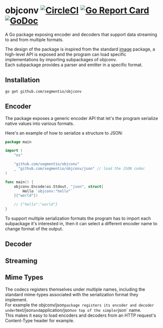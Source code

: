 objconv [![CircleCI](https://circleci.com/gh/segmentio/objconv.svg?style=shield)](https://circleci.com/gh/segmentio/objconv) [![Go Report Card](https://goreportcard.com/badge/github.com/segmentio/objconv)](https://goreportcard.com/report/github.com/segmentio/objconv) [![GoDoc](https://godoc.org/github.com/segmentio/objconv?status.svg)](https://godoc.org/github.com/segmentio/objconv)
=======

A Go package exposing encoder and decoders that support data streaming to and
from multiple formats.

The design of the package is inspired from the standard [image](https://golang.org/pkg/image/)
package, a high-level API is exposed and the program can load specific
implementations by importing subpackages of objconv.  
Each subpackage provides a parser and emitter in a specific format.

Installation
------------

```shell
go get github.com/segmentio/objconv
```

Encoder
-------

The package exposes a generic encoder API that let's the program serialize
native values into various formats.

Here's an example of how to serialize a structure to JSON:
```go
package main

import (
    "os"

    "github.com/segmentio/objconv"
    _ "github.com/segmentio/objconv/json" // load the JSON codec
)

func main() {
    objconv.Encode(os.Stdout, "json", struct{
        Hello `objconv:"hello"`
    }{"world"})

    // {"hello":"world"}
}
```

To support multiple serialization formats the program has to import each
subpackage it's interested in, then it can select a different encoder name to
change format of the output.

Decoder
-------

Streaming
---------

Mime Types
----------

The codecs registers themselves under multiple names, including the standard
mime-types associated with the serialization format they implement.  
For example the objconv/json` package registers its encoder and decoder under
`text/json` and `application/json` on top of the simpler `json` name.  
This makes it easy to load encoders and decoders from an HTTP request's
Content-Type header for example.
